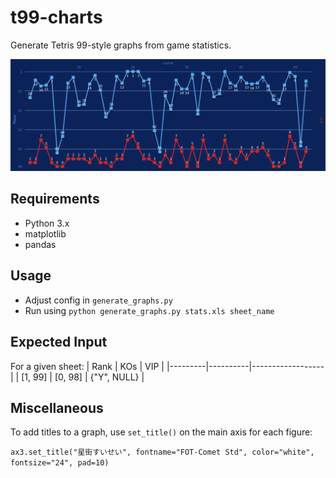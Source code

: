 # t99-charts
Generate Tetris 99-style graphs from game statistics.

![alt text](https://raw.githubusercontent.com/bitbybyte/t99-charts/master/example.png)

## Requirements
- Python 3.x
- matplotlib
- pandas

## Usage
- Adjust config in `generate_graphs.py`
- Run using `python generate_graphs.py stats.xls sheet_name`

## Expected Input
For a given sheet:
|  Rank   | KOs      | VIP              |
|---------|----------|------------------|
| [1, 99] |  [0, 98] | {"Y", NULL}      |

## Miscellaneous
To add titles to a graph, use `set_title()` on the main axis for each figure:

`ax3.set_title("星街すいせい", fontname="FOT-Comet Std", color="white", fontsize="24", pad=10)`
